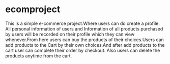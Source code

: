 # ecomproject
This is a simple e-commerce project.Where users can do create a profile. All personal information of users and Information of all products purchased by users will be recorded on their profile which they can view whenever.From here users can buy the products of their choices.Users can add products to the Cart by their own choices.And after add products to the cart user can complete their order by checkout. Also users can delete the products anytime from the cart.
